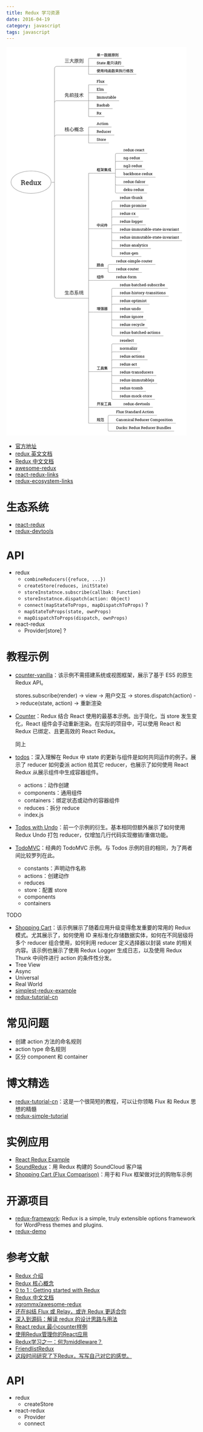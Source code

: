 ```yaml
---
title: Redux 学习资源
date: 2016-04-19
category: javascript
tags: javascript
---
```


![Redux](../../images/Redux/Redux.png)

- [官方地址](https://github.com/reactjs/redux)
- [redux 英文文档](http://redux.js.org/docs/introduction/)
- [Redux 中文文档](http://cn.redux.js.org/)
- [awesome-redux](https://github.com/xgrommx/awesome-redux)
- [react-redux-links](https://github.com/markerikson/react-redux-links)
- [redux-ecosystem-links](http://cn.redux.js.org/docs/introduction/Ecosystem.html)

# 生态系统
- [react-redux](https://github.com/reactjs/react-redux)
- [redux-devtools](http://github.com/gaearon/redux-devtools)

# API
- redux
    - `combineReducers({refuce, ...})`
    - `createStore(reduces, initState)`
    - `storeInstatnce.subscribe(callbak: Function)`
    - `storeInstatnce.dispatch(action: Object)`
    - `connect(mapStateToProps, mapDispatchToProps)` ?
    - `mapStateToProps(state, ownProps)`
    - `mapDispatchToProps(dispatch, ownProps)`
- react-redux
    - Provider[store] ?

# 教程示例
- [counter-vanilla](https://github.com/reactjs/redux/blob/master/examples/counter-vanilla)：该示例不需搭建系统或视图框架，展示了基于 ES5 的原生 Redux API。

    stores.subscribe(render) -> view -> 用户交互 -> stores.dispatch(action) -> reduce(state, action) -> 重新渲染

- [Counter](https://github.com/reactjs/redux/tree/master/examples/counter)：Redux 结合 React 使用的最基本示例。出于简化，当 store 发生变化，React 组件会手动重新渲染。在实际的项目中，可以使用 React 和 Redux 已绑定、且更高效的 React Redux。

    同上

- [todos](https://github.com/reactjs/redux/tree/master/examples/todos)：深入理解在 Redux 中 state 的更新与组件是如何共同运作的例子。展示了 reducer 如何委派 action 给其它 reducer，也展示了如何使用 React Redux 从展示组件中生成容器组件。
    - actions：动作创建
    - components：通用组件
    - containers：绑定状态或动作的容器组件
    - reduces：拆分 reduce
    - index.js
- [Todos with Undo](https://github.com/reactjs/redux/tree/master/examples/todos-with-undo)：前一个示例的衍生。基本相同但额外展示了如何使用 Redux Undo 打包 reducer，仅增加几行代码实现撤销/重做功能。
- [TodoMVC](https://github.com/reactjs/redux/tree/master/examples/todomvc)：经典的 TodoMVC 示例。与 Todos 示例的目的相同，为了两者间比较罗列在此。
    - constants：声明动作名称
    - actions：创建动作
    - reduces
    - store：配置 store
    - components
    - containers

TODO
- [Shopping Cart](https://github.com/reactjs/redux/tree/master/examples/shopping-cart)：该示例展示了随着应用升级变得愈发重要的常用的 Redux 模式。尤其展示了，如何使用 ID 来标准化存储数据实体，如何在不同层级将多个 reducer 组合使用，如何利用 reducer 定义选择器以封装 state 的相关内容。该示例也展示了使用 Redux Logger 生成日志，以及使用 Redux Thunk 中间件进行 action 的条件性分发。
- Tree View
- Async
- Universal
- Real World
- [simplest-redux-example](https://github.com/jackielii/simplest-redux-example)
- [redux-tutorial-cn](https://github.com/react-guide/redux-tutorial-cn)

# 常见问题
- 创建 action 方法的命名规则
- action type 命名规则
- 区分 component 和 container

# 博文精选
- [redux-tutorial-cn](https://github.com/react-guide/redux-tutorial-cn)：这是一个很简短的教程，可以让你领略 Flux 和 Redux 思想的精髓
- [redux-simple-tutorial](https://github.com/kenberkeley/redux-simple-tutorial)

# 实例应用
- [React Redux Example](http://react-redux.herokuapp.com/)
- [SoundRedux](https://github.com/andrewngu/sound-redux)：用 Redux 构建的 SoundCloud 客户端
- [Shopping Cart (Flux Comparison)](https://github.com/voronianski/flux-comparison/tree/master/redux)：用于和 Flux 框架做对比的购物车示例

# 开源项目
- [redux-framework](https://github.com/reduxframework/redux-framework): Redux is a simple, truly extensible options framework for WordPress themes and plugins.
- [redux-demo](https://github.com/survivejs/redux-demo)

# 参考文献
- [Redux 介绍](http://segmentfault.com/a/1190000003503338)
- [Redux 核心概念](http://www.jianshu.com/p/3334467e4b32)
- [0 to 1 : Getting started with Redux](http://www.jchapron.com/2015/08/14/getting-started-with-redux/)
- [Redux 中文文档](http://camsong.github.io/redux-in-chinese/)
- [xgrommx/awesome-redux](https://github.com/xgrommx/awesome-redux)
- [还在纠结 Flux 或 Relay，或许 Redux 更适合你](https://github.com/camsong/blog/issues/1)
- [深入到源码：解读 redux 的设计思路与用法](https://github.com/Lucifier129/Lucifier129.github.io/issues/9)
- [React redux 最小counter样例](http://react-china.org/t/react-redux-counter/2306)
- [使用Redux管理你的React应用](http://www.cnblogs.com/matthewsun/p/4773646.html)
- [Redux学习之一：何为middleware？](http://segmentfault.com/a/1190000003746223)
- [FriendlistRedux](https://github.com/szhclaye/FriendlistRedux)
- [这段时间研究了下Redux，写写自己对它的感觉。](https://github.com/lawrencebla/redux-review)

# API
- redux
    - createStore
- react-redux
    - Provider
    - connect
